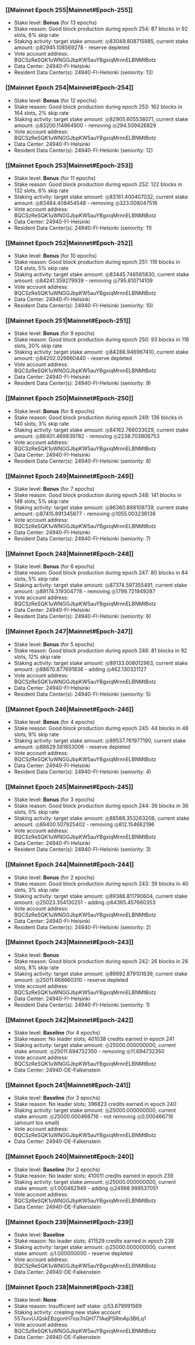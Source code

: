 ### [[Mainnet Epoch 255|Mainnet#Epoch-255]]
* Stake level: **Bonus** (for 13 epochs)
* Stake reason: Good block production during epoch 254: 87 blocks in 92 slots, 6% skip rate
* Staking activity: target stake amount: ◎83049.808715985, current stake amount: ◎82945.108569278 - reserve depleted
* Vote account address: BQCSzReSQK1uWNGGJbpKW5auYBgxiqMrnnELBNMtBotz
* Data Center: 24940-FI-Helsinki
* Resident Data Center(s): 24940-FI-Helsinki (seniority: 13)
### [[Mainnet Epoch 254|Mainnet#Epoch-254]]
* Stake level: **Bonus** (for 12 epochs)
* Stake reason: Good block production during epoch 253: 162 blocks in 164 slots, 2% skip rate
* Staking activity: target stake amount: ◎82905.605538071, current stake amount: ◎83200.114964900 - removing ◎294.509426829
* Vote account address: BQCSzReSQK1uWNGGJbpKW5auYBgxiqMrnnELBNMtBotz
* Data Center: 24940-FI-Helsinki
* Resident Data Center(s): 24940-FI-Helsinki (seniority: 12)
### [[Mainnet Epoch 253|Mainnet#Epoch-253]]
* Stake level: **Bonus** (for 11 epochs)
* Stake reason: Good block production during epoch 252: 122 blocks in 132 slots, 8% skip rate
* Staking activity: target stake amount: ◎83161.400407032, current stake amount: ◎83484.408454548 - removing ◎323.008047516
* Vote account address: BQCSzReSQK1uWNGGJbpKW5auYBgxiqMrnnELBNMtBotz
* Data Center: 24940-FI-Helsinki
* Resident Data Center(s): 24940-FI-Helsinki (seniority: 11)
### [[Mainnet Epoch 252|Mainnet#Epoch-252]]
* Stake level: **Bonus** (for 10 epochs)
* Stake reason: Good block production during epoch 251: 119 blocks in 124 slots, 5% skip rate
* Staking activity: target stake amount: ◎83445.748565830, current stake amount: ◎84241.359279939 - removing ◎795.610714109
* Vote account address: BQCSzReSQK1uWNGGJbpKW5auYBgxiqMrnnELBNMtBotz
* Data Center: 24940-FI-Helsinki
* Resident Data Center(s): 24940-FI-Helsinki (seniority: 10)
### [[Mainnet Epoch 251|Mainnet#Epoch-251]]
* Stake level: **Bonus** (for 9 epochs)
* Stake reason: Good block production during epoch 250: 93 blocks in 116 slots, 20% skip rate
* Staking activity: target stake amount: ◎84288.946967410, current stake amount: ◎84202.026660440 - reserve depleted
* Vote account address: BQCSzReSQK1uWNGGJbpKW5auYBgxiqMrnnELBNMtBotz
* Data Center: 24940-FI-Helsinki
* Resident Data Center(s): 24940-FI-Helsinki (seniority: 9)
### [[Mainnet Epoch 250|Mainnet#Epoch-250]]
* Stake level: **Bonus** (for 8 epochs)
* Stake reason: Good block production during epoch 249: 136 blocks in 140 slots, 3% skip rate
* Staking activity: target stake amount: ◎84162.766033029, current stake amount: ◎86401.469839782 - removing ◎2238.703806753
* Vote account address: BQCSzReSQK1uWNGGJbpKW5auYBgxiqMrnnELBNMtBotz
* Data Center: 24940-FI-Helsinki
* Resident Data Center(s): 24940-FI-Helsinki (seniority: 8)
### [[Mainnet Epoch 249|Mainnet#Epoch-249]]
* Stake level: **Bonus** (for 7 epochs)
* Stake reason: Good block production during epoch 248: 141 blocks in 148 slots, 5% skip rate
* Staking activity: target stake amount: ◎86360.888109739, current stake amount: ◎87415.891345877 - removing ◎1055.003236138
* Vote account address: BQCSzReSQK1uWNGGJbpKW5auYBgxiqMrnnELBNMtBotz
* Data Center: 24940-FI-Helsinki
* Resident Data Center(s): 24940-FI-Helsinki (seniority: 7)
### [[Mainnet Epoch 248|Mainnet#Epoch-248]]
* Stake level: **Bonus** (for 6 epochs)
* Stake reason: Good block production during epoch 247: 80 blocks in 84 slots, 5% skip rate
* Staking activity: target stake amount: ◎87374.597355491, current stake amount: ◎89174.319304778 - removing ◎1799.721949287
* Vote account address: BQCSzReSQK1uWNGGJbpKW5auYBgxiqMrnnELBNMtBotz
* Data Center: 24940-FI-Helsinki
* Resident Data Center(s): 24940-FI-Helsinki (seniority: 6)
### [[Mainnet Epoch 247|Mainnet#Epoch-247]]
* Stake level: **Bonus** (for 5 epochs)
* Stake reason: Good block production during epoch 246: 81 blocks in 92 slots, 12% skip rate
* Staking activity: target stake amount: ◎89133.008012963, current stake amount: ◎88670.877691836 - adding ◎462.130321127
* Vote account address: BQCSzReSQK1uWNGGJbpKW5auYBgxiqMrnnELBNMtBotz
* Data Center: 24940-FI-Helsinki
* Resident Data Center(s): 24940-FI-Helsinki (seniority: 5)
### [[Mainnet Epoch 246|Mainnet#Epoch-246]]
* Stake level: **Bonus** (for 4 epochs)
* Stake reason: Good block production during epoch 245: 44 blocks in 48 slots, 9% skip rate
* Staking activity: target stake amount: ◎89537.761977190, current stake amount: ◎88629.561853006 - reserve depleted
* Vote account address: BQCSzReSQK1uWNGGJbpKW5auYBgxiqMrnnELBNMtBotz
* Data Center: 24940-FI-Helsinki
* Resident Data Center(s): 24940-FI-Helsinki (seniority: 4)
### [[Mainnet Epoch 245|Mainnet#Epoch-245]]
* Stake level: **Bonus** (for 3 epochs)
* Stake reason: Good block production during epoch 244: 36 blocks in 36 slots, 0% skip rate
* Staking activity: target stake amount: ◎88588.353263206, current stake amount: ◎89400.507925402 - removing ◎812.154662196
* Vote account address: BQCSzReSQK1uWNGGJbpKW5auYBgxiqMrnnELBNMtBotz
* Data Center: 24940-FI-Helsinki
* Resident Data Center(s): 24940-FI-Helsinki (seniority: 3)
### [[Mainnet Epoch 244|Mainnet#Epoch-244]]
* Stake level: **Bonus** (for 2 epochs)
* Stake reason: Good block production during epoch 243: 39 blocks in 40 slots, 3% skip rate
* Staking activity: target stake amount: ◎89388.811790604, current stake amount: ◎25023.354130251 - adding ◎64365.457660353
* Vote account address: BQCSzReSQK1uWNGGJbpKW5auYBgxiqMrnnELBNMtBotz
* Data Center: 24940-FI-Helsinki
* Resident Data Center(s): 24940-FI-Helsinki (seniority: 2)
### [[Mainnet Epoch 243|Mainnet#Epoch-243]]
* Stake level: **Bonus**
* Stake reason: Good block production during epoch 242: 26 blocks in 28 slots, 8% skip rate
* Staking activity: target stake amount: ◎89892.879101639, current stake amount: ◎25011.668660310 - reserve depleted
* Vote account address: BQCSzReSQK1uWNGGJbpKW5auYBgxiqMrnnELBNMtBotz
* Data Center: 24940-FI-Helsinki
* Resident Data Center(s): 24940-FI-Helsinki (seniority: 1)
### [[Mainnet Epoch 242|Mainnet#Epoch-242]]
* Stake level: **Baseline** (for 4 epochs)
* Stake reason: No leader slots; 401038 credits earned in epoch 241
* Staking activity: target stake amount: ◎25000.000000000, current stake amount: ◎25011.694732350 - removing ◎11.694732350
* Vote account address: BQCSzReSQK1uWNGGJbpKW5auYBgxiqMrnnELBNMtBotz
* Data Center: 24940-DE-Falkenstein
### [[Mainnet Epoch 241|Mainnet#Epoch-241]]
* Stake level: **Baseline** (for 3 epochs)
* Stake reason: No leader slots; 396823 credits earned in epoch 240
* Staking activity: target stake amount: ◎25000.000000000, current stake amount: ◎25000.000466716 - not removing ◎0.000466716 (amount too small)
* Vote account address: BQCSzReSQK1uWNGGJbpKW5auYBgxiqMrnnELBNMtBotz
* Data Center: 24940-DE-Falkenstein
### [[Mainnet Epoch 240|Mainnet#Epoch-240]]
* Stake level: **Baseline** (for 2 epochs)
* Stake reason: No leader slots; 410011 credits earned in epoch 239
* Staking activity: target stake amount: ◎25000.000000000, current stake amount: ◎1.000462949 - adding ◎24998.999537051
* Vote account address: BQCSzReSQK1uWNGGJbpKW5auYBgxiqMrnnELBNMtBotz
* Data Center: 24940-DE-Falkenstein
### [[Mainnet Epoch 239|Mainnet#Epoch-239]]
* Stake level: **Baseline**
* Stake reason: No leader slots; 411529 credits earned in epoch 238
* Staking activity: target stake amount: ◎25000.000000000, current stake amount: ◎1.000000000 - reserve depleted
* Vote account address: BQCSzReSQK1uWNGGJbpKW5auYBgxiqMrnnELBNMtBotz
* Data Center: 24940-DE-Falkenstein
### [[Mainnet Epoch 238|Mainnet#Epoch-238]]
* Stake level: **None**
* Stake reason: Insufficient self stake: ◎53.679991569
* Staking activity: creating new stake account 557svvUJQskEBzgonH7ios7nQH771AejPSRmAp3BtLq1
* Vote account address: BQCSzReSQK1uWNGGJbpKW5auYBgxiqMrnnELBNMtBotz
* Data Center: 24940-DE-Falkenstein